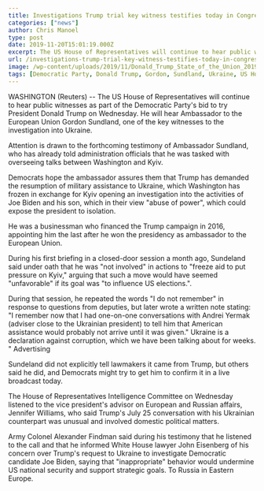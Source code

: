 ```yaml
---
title: Investigations Trump trial key witness testifies today in Congress
categories: ["news"]
author: Chris Manoel
type: post
date: 2019-11-20T15:01:19.000Z
excerpt: The US House of Representatives will continue to hear public witnesses as part of the Democratic Party's bid to try President Donald Trump on Wednesday.
url: /investigations-trump-trial-key-witness-testifies-today-in-congress/
image: /wp-content/uploads/2019/11/Donald_Trump_State_of_the_Union_2019.jpg
tags: [Democratic Party, Donald Trump, Gordon, Sundland, Ukraine, US House of Representatives]
---
```


WASHINGTON (Reuters) -- The US House of Representatives will continue to hear public witnesses as part of the Democratic Party's bid to try President Donald Trump on Wednesday. He will hear Ambassador to the European Union Gordon Sundland, one of the key witnesses to the investigation into Ukraine.

Attention is drawn to the forthcoming testimony of Ambassador Sundland, who has already told administration officials that he was tasked with overseeing talks between Washington and Kyiv.

Democrats hope the ambassador assures them that Trump has demanded the resumption of military assistance to Ukraine, which Washington has frozen in exchange for Kyiv opening an investigation into the activities of Joe Biden and his son, which in their view "abuse of power", which could expose the president to isolation.

He was a businessman who financed the Trump campaign in 2016, appointing him the last after he won the presidency as ambassador to the European Union.

During his first briefing in a closed-door session a month ago, Sundeland said under oath that he was "not involved" in actions to "freeze aid to put pressure on Kyiv," arguing that such a move would have seemed "unfavorable" if its goal was "to influence US elections.".

During that session, he repeated the words "I do not remember" in response to questions from deputies, but later wrote a written note stating: "I remember now that I had one-on-one conversations with Andrei Yermak (adviser close to the Ukrainian president) to tell him that American assistance would probably not arrive until it was given." Ukraine is a declaration against corruption, which we have been talking about for weeks. "
Advertising

Sundeland did not explicitly tell lawmakers it came from Trump, but others said he did, and Democrats might try to get him to confirm it in a live broadcast today.

The House of Representatives Intelligence Committee on Wednesday listened to the vice president's advisor on European and Russian affairs, Jennifer Williams, who said Trump's July 25 conversation with his Ukrainian counterpart was unusual and involved domestic political matters.

Army Colonel Alexander Findman said during his testimony that he listened to the call and that he informed White House lawyer John Eisenberg of his concern over Trump's request to Ukraine to investigate Democratic candidate Joe Biden, saying that "inappropriate" behavior would undermine US national security and support strategic goals. To Russia in Eastern Europe.
